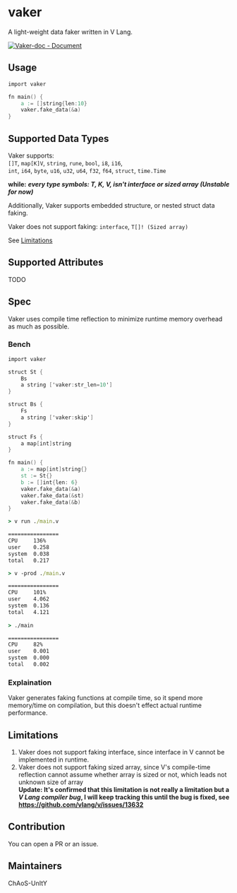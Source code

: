 # vaker
A light-weight data faker written in V Lang.

[![ Vaker-doc - Document](https://img.shields.io/badge/_Vaker--doc-Document-2ea44f?logo=V)](https://chaosunity.github.io/Vaker-doc/)

## Usage

```v
import vaker

fn main() {
    a := []string{len:10}
    vaker.fake_data(&a)
}
```

## Supported Data Types

Vaker supports:  
`[]T`, `map[K]V`, `string`, `rune`, `bool`, `i8`, `i16`,  
`int`, `i64`, `byte`, `u16`, `u32`, `u64`, `f32`, `f64`, `struct`, `time.Time`

**while:**
***every type symbols: T, K, V, isn't interface or sized array (Unstable for now)***

Additionally, Vaker supports embedded structure, or nested struct data faking.

Vaker does not support faking:
`interface`, `T[]! (Sized array)`

See [Limitations](#limitations)

## Supported Attributes

TODO

## Spec

Vaker uses compile time reflection to minimize runtime memory overhead as much as possible.

### Bench

```v
import vaker

struct St {
	Bs
	a string ['vaker:str_len=10']
}

struct Bs {
	Fs
	a string ['vaker:skip']
}

struct Fs {
	a map[int]string
}

fn main() {
	a := map[int]string{}
	st := St{}
	b := []int{len: 6}
	vaker.fake_data(&a)
	vaker.fake_data(&st)
	vaker.fake_data(&b)
}
```

```cmd
> v run ./main.v

================
CPU     136%
user    0.258
system  0.038
total   0.217
```

```cmd
> v -prod ./main.v

================
CPU     101%
user    4.062
system  0.136
total   4.121
     
> ./main

================
CPU     82%
user    0.001
system  0.000
total   0.002
```

### Explaination

Vaker generates faking functions at compile time, so it spend more memory/time on compilation, but this doesn't effect actual runtime performance.

## Limitations

1. Vaker does not support faking interface, since interface in V cannot be implemented in runtime.
2. Vaker does not support faking sized array, since V's compile-time reflection cannot assume whether array is sized or not, which leads not unknown size of array <br/> <b> Update: It's confirmed that this limitation is not really a **limitation** but a  *V Lang compiler bug*, I will keep tracking this until the bug is fixed, see https://github.com/vlang/v/issues/13632 </b>

## Contribution

You can open a PR or an issue.

## Maintainers

ChAoS-UnItY
